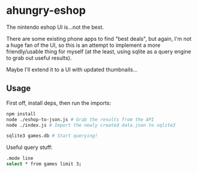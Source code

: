 # ahungry-eshop

The nintendo eshop UI is...not the best.

There are some existing phone apps to find "best deals", but again,
I'm not a huge fan of the UI, so this is an attempt to implement a
more friendly/usable thing for myself (at the least, using sqlite as a
query engine to grab out useful results).

Maybe I'll extend it to a UI with updated thumbnails...

## Usage

First off, install deps, then run the imports:

```sh
npm install
node ./eshop-to-json.js # Grab the results from the API
node ./index.js # Import the newly created data.json to sqlite3

sqlite3 games.db # Start querying!
```

Useful query stuff:

```sh
.mode line
select * from games limit 3;
```
